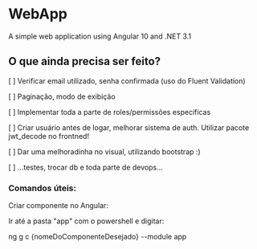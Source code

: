 # WebApp
A simple web application using Angular 10 and .NET 3.1


## O que ainda precisa ser feito?
[ ] Verificar email utilizado, senha confirmada (uso do Fluent Validation)

[ ] Paginação, modo de exibição

[ ] Implementar toda a parte de roles/permissões específicas

[ ] Criar usuário antes de logar, melhorar sistema de auth. Utilizar pacote jwt_decode no frontned!

[ ] Dar uma melhoradinha no visual, utilizando bootstrap :)

[ ] ...testes, trocar db e toda parte de devops...





### Comandos úteis:

Criar componente no Angular:

Ir até a pasta "app" com o powershell e digitar:

ng g c {nomeDoComponenteDesejado} --module app
